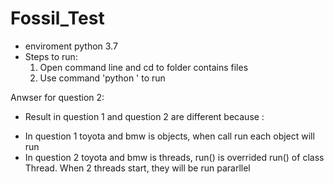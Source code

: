 # Fossil_Test
- enviroment python 3.7
- Steps to run: 
  1) Open command line and cd to folder contains files
  2) Use command 'python <filename>' to run
  
Anwser for question 2:
- Result in question 1 and question 2 are different because :
 + In question 1 toyota and bmw is objects, when call run each object will run
 + In question 2 toyota and bmw is threads, run() is overrided run() of class Thread. When 2 threads start, they will be run pararllel
